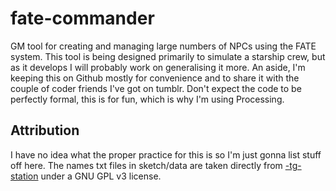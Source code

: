 # fate-commander
GM tool for creating and managing large numbers of NPCs using the FATE system.
This tool is being designed primarily to simulate a starship crew, but as it develops I will probably work on generalising it more.
An aside, I'm keeping this on Github mostly for convenience and to share it with the couple of coder friends I've got on tumblr. Don't expect the code to be perfectly formal, this is for fun, which is why I'm using Processing.

## Attribution
I have no idea what the proper practice for this is so I'm just gonna list stuff off here.
The names txt files in sketch/data are taken directly from [-tg-station](https://github.com/tgstation/-tg-station) under a GNU GPL v3 license.
